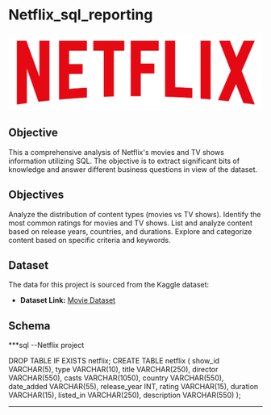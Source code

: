 # Netflix_sql_reporting

![Netflix logo](https://github.com/Sravan0342/Netflix_sql_reporting/blob/main/logo.png)

## Objective

This a comprehensive analysis of Netflix's movies and TV shows information utilizing SQL. The objective is to extract significant bits of knowledge and answer different business questions in view of the dataset. 

## Objectives
Analyze the distribution of content types (movies vs TV shows).
Identify the most common ratings for movies and TV shows.
List and analyze content based on release years, countries, and durations.
Explore and categorize content based on specific criteria and keywords.


## Dataset 
The data for this project is sourced from the Kaggle dataset:

- **Dataset Link:** [Movie Dataset](https://github.com/Sravan0342/Netflix_sql_reporting/blob/main/netflix_titles.csv)

## Schema

***sql
--Netflix project

DROP TABLE IF EXISTS netflix;
CREATE TABLE netflix
(
    show_id      VARCHAR(5),
    type         VARCHAR(10),
    title        VARCHAR(250),
    director     VARCHAR(550),
    casts        VARCHAR(1050),
    country      VARCHAR(550),
    date_added   VARCHAR(55),
    release_year INT,
    rating       VARCHAR(15),
    duration     VARCHAR(15),
    listed_in    VARCHAR(250),
    description  VARCHAR(550)
);
***

